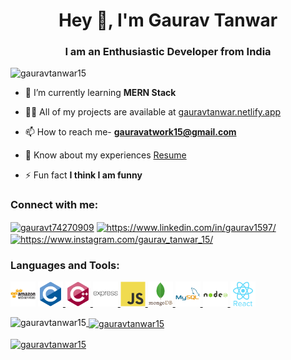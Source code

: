 <h1 align="center">Hey 👋, I'm Gaurav Tanwar</h1>
<h3 align="center">I am an Enthusiastic Developer from India</h3>

<p align="left"> <img src="https://komarev.com/ghpvc/?username=gauravtanwar15&label=Profile%20views&color=0e75b6&style=flat" alt="gauravtanwar15" /> </p>

- 🌱 I’m currently learning **MERN Stack**

- 👨‍💻 All of my projects are available at [gauravtanwar.netlify.app](https://gauravtanwar.netlify.app)

- 📫 How to reach me- **gauravatwork15@gmail.com**

- 📄 Know about my experiences [Resume](https://drive.google.com/file/d/181atORzkLTKG-c9kLWoDn-GNyaYNmliY/view?usp=sharing)

- ⚡ Fun fact **I think I am funny**

<h3 align="left">Connect with me:</h3>
<p align="left">
<a href="https://twitter.com/gauravt74270909" target="blank"><img align="center" src="https://raw.githubusercontent.com/rahuldkjain/github-profile-readme-generator/master/src/images/icons/Social/twitter.svg" alt="gauravt74270909" height="30" width="40" /></a>
<a href="https://linkedin.com/in/https://www.linkedin.com/in/gaurav1597/" target="blank"><img align="center" src="https://raw.githubusercontent.com/rahuldkjain/github-profile-readme-generator/master/src/images/icons/Social/linked-in-alt.svg" alt="https://www.linkedin.com/in/gaurav1597/" height="30" width="40" /></a>
<a href="https://instagram.com/https://www.instagram.com/gaurav_tanwar_15/" target="blank"><img align="center" src="https://raw.githubusercontent.com/rahuldkjain/github-profile-readme-generator/master/src/images/icons/Social/instagram.svg" alt="https://www.instagram.com/gaurav_tanwar_15/" height="30" width="40" /></a>
</p>

<h3 align="left">Languages and Tools:</h3>
<img src="https://raw.githubusercontent.com/devicons/devicon/master/icons/amazonwebservices/amazonwebservices-original-wordmark.svg" alt="aws" width="40" height="40"/></a> <a href="https://www.cprogramming.com/" target="_blank"> <img src="https://raw.githubusercontent.com/devicons/devicon/master/icons/c/c-original.svg" alt="c" width="40" height="40"/> </a> </a> <a href="https://www.w3schools.com/cpp/" target="_blank"> <img src="https://raw.githubusercontent.com/devicons/devicon/master/icons/cplusplus/cplusplus-original.svg" alt="cplusplus" width="40" height="40"/> </a> <a href="https://www.w3schools.com/cs/" target="_blank">  </a>  <a href="https://expressjs.com" target="_blank"> <img src="https://raw.githubusercontent.com/devicons/devicon/master/icons/express/express-original-wordmark.svg" alt="express" width="40" height="40"/> </a>    <a href="https://www.w3.org/html/" target="_blank"> <a href="https://developer.mozilla.org/en-US/docs/Web/JavaScript" target="_blank"> <img src="https://raw.githubusercontent.com/devicons/devicon/master/icons/javascript/javascript-original.svg" alt="javascript" width="40" height="40"/> <a href="https://www.mongodb.com/" target="_blank"> <img src="https://raw.githubusercontent.com/devicons/devicon/master/icons/mongodb/mongodb-original-wordmark.svg" alt="mongodb" width="40" height="40"/> </a> <a href="https://www.mysql.com/" target="_blank"> <img src="https://raw.githubusercontent.com/devicons/devicon/master/icons/mysql/mysql-original-wordmark.svg" alt="mysql" width="40" height="40"/> </a> <a href="https://nodejs.org" target="_blank"> <img src="https://raw.githubusercontent.com/devicons/devicon/master/icons/nodejs/nodejs-original-wordmark.svg" alt="nodejs" width="40" height="40"/> </a> <a href="https://reactjs.org/" target="_blank"> <img src="https://raw.githubusercontent.com/devicons/devicon/master/icons/react/react-original-wordmark.svg" alt="react" width="40" height="40"/> </a>  <p align="left"> <a href="https://aws.amazon.com" target="_blank">

<p><img align="left" src="https://github-readme-stats.vercel.app/api/top-langs?username=gauravtanwar15&show_icons=true&locale=en&layout=compact" alt="gauravtanwar15" /></p>

<p>&nbsp;<img align="center" src="https://github-readme-stats.vercel.app/api?username=gauravtanwar15&show_icons=true&locale=en" alt="gauravtanwar15" /></p>

<p><img align="center" src="https://github-readme-streak-stats.herokuapp.com/?user=gauravtanwar15&" alt="gauravtanwar15" /></p>
